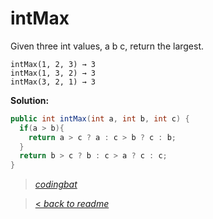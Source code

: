 # intMax

Given three int values, a b c, return the largest.

```
intMax(1, 2, 3) → 3
intMax(1, 3, 2) → 3
intMax(3, 2, 1) → 3
```

**Solution:**

```java
public int intMax(int a, int b, int c) {
  if(a > b){
    return a > c ? a : c > b ? c : b;
  }
  return b > c ? b : c > a ? c : c;
}
```

> _[codingbat](http://codingbat.com/prob/p101887)_

> [< _back to readme_](/README.md)